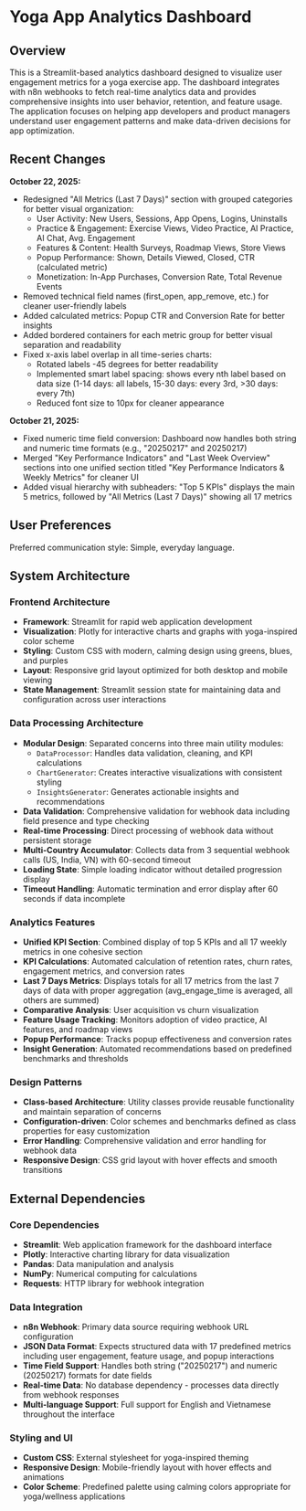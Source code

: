 # Yoga App Analytics Dashboard

## Overview

This is a Streamlit-based analytics dashboard designed to visualize user engagement metrics for a yoga exercise app. The dashboard integrates with n8n webhooks to fetch real-time analytics data and provides comprehensive insights into user behavior, retention, and feature usage. The application focuses on helping app developers and product managers understand user engagement patterns and make data-driven decisions for app optimization.

## Recent Changes

**October 22, 2025:**
- Redesigned "All Metrics (Last 7 Days)" section with grouped categories for better visual organization:
  - User Activity: New Users, Sessions, App Opens, Logins, Uninstalls
  - Practice & Engagement: Exercise Views, Video Practice, AI Practice, AI Chat, Avg. Engagement
  - Features & Content: Health Surveys, Roadmap Views, Store Views
  - Popup Performance: Shown, Details Viewed, Closed, CTR (calculated metric)
  - Monetization: In-App Purchases, Conversion Rate, Total Revenue Events
- Removed technical field names (first_open, app_remove, etc.) for cleaner user-friendly labels
- Added calculated metrics: Popup CTR and Conversion Rate for better insights
- Added bordered containers for each metric group for better visual separation and readability
- Fixed x-axis label overlap in all time-series charts:
  - Rotated labels -45 degrees for better readability
  - Implemented smart label spacing: shows every nth label based on data size (1-14 days: all labels, 15-30 days: every 3rd, >30 days: every 7th)
  - Reduced font size to 10px for cleaner appearance

**October 21, 2025:**
- Fixed numeric time field conversion: Dashboard now handles both string and numeric time formats (e.g., "20250217" and 20250217)
- Merged "Key Performance Indicators" and "Last Week Overview" sections into one unified section titled "Key Performance Indicators & Weekly Metrics" for cleaner UI
- Added visual hierarchy with subheaders: "Top 5 KPIs" displays the main 5 metrics, followed by "All Metrics (Last 7 Days)" showing all 17 metrics

## User Preferences

Preferred communication style: Simple, everyday language.

## System Architecture

### Frontend Architecture
- **Framework**: Streamlit for rapid web application development
- **Visualization**: Plotly for interactive charts and graphs with yoga-inspired color scheme
- **Styling**: Custom CSS with modern, calming design using greens, blues, and purples
- **Layout**: Responsive grid layout optimized for both desktop and mobile viewing
- **State Management**: Streamlit session state for maintaining data and configuration across user interactions

### Data Processing Architecture
- **Modular Design**: Separated concerns into three main utility modules:
  - `DataProcessor`: Handles data validation, cleaning, and KPI calculations
  - `ChartGenerator`: Creates interactive visualizations with consistent styling
  - `InsightsGenerator`: Generates actionable insights and recommendations
- **Data Validation**: Comprehensive validation for webhook data including field presence and type checking
- **Real-time Processing**: Direct processing of webhook data without persistent storage
- **Multi-Country Accumulator**: Collects data from 3 sequential webhook calls (US, India, VN) with 60-second timeout
- **Loading State**: Simple loading indicator without detailed progression display
- **Timeout Handling**: Automatic termination and error display after 60 seconds if data incomplete

### Analytics Features
- **Unified KPI Section**: Combined display of top 5 KPIs and all 17 weekly metrics in one cohesive section
- **KPI Calculations**: Automated calculation of retention rates, churn rates, engagement metrics, and conversion rates
- **Last 7 Days Metrics**: Displays totals for all 17 metrics from the last 7 days of data with proper aggregation (avg_engage_time is averaged, all others are summed)
- **Comparative Analysis**: User acquisition vs churn visualization
- **Feature Usage Tracking**: Monitors adoption of video practice, AI features, and roadmap views
- **Popup Performance**: Tracks popup effectiveness and conversion rates
- **Insight Generation**: Automated recommendations based on predefined benchmarks and thresholds

### Design Patterns
- **Class-based Architecture**: Utility classes provide reusable functionality and maintain separation of concerns
- **Configuration-driven**: Color schemes and benchmarks defined as class properties for easy customization
- **Error Handling**: Comprehensive validation and error handling for webhook data
- **Responsive Design**: CSS grid layout with hover effects and smooth transitions

## External Dependencies

### Core Dependencies
- **Streamlit**: Web application framework for the dashboard interface
- **Plotly**: Interactive charting library for data visualization
- **Pandas**: Data manipulation and analysis
- **NumPy**: Numerical computing for calculations
- **Requests**: HTTP library for webhook integration

### Data Integration
- **n8n Webhook**: Primary data source requiring webhook URL configuration
- **JSON Data Format**: Expects structured data with 17 predefined metrics including user engagement, feature usage, and popup interactions
- **Time Field Support**: Handles both string ("20250217") and numeric (20250217) formats for date fields
- **Real-time Data**: No database dependency - processes data directly from webhook responses
- **Multi-language Support**: Full support for English and Vietnamese throughout the interface

### Styling and UI
- **Custom CSS**: External stylesheet for yoga-inspired theming
- **Responsive Design**: Mobile-friendly layout with hover effects and animations
- **Color Scheme**: Predefined palette using calming colors appropriate for yoga/wellness applications